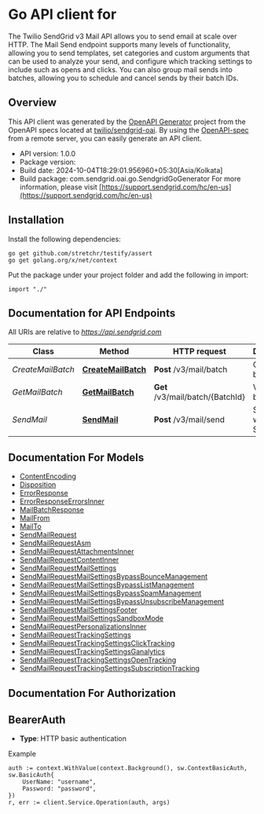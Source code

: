 # Go API client for 

The Twilio SendGrid v3 Mail API allows you to send email at scale over HTTP. The Mail Send endpoint supports many levels of functionality, allowing you to send templates, set categories and custom arguments that can be used to analyze your send, and configure which tracking settings to include such as opens and clicks. You can also group mail sends into batches, allowing you to schedule and cancel sends by their batch IDs.

## Overview
This API client was generated by the [OpenAPI Generator](https://openapi-generator.tech) project from the OpenAPI specs located at [twilio/sendgrid-oai](https://github.com/twilio/sendgrid-oai/tree/main/spec).  By using the [OpenAPI-spec](https://www.openapis.org/) from a remote server, you can easily generate an API client.

- API version: 1.0.0
- Package version: 
- Build date: 2024-10-04T18:29:01.956960+05:30[Asia/Kolkata]
- Build package: com.sendgrid.oai.go.SendgridGoGenerator
For more information, please visit [https://support.sendgrid.com/hc/en-us](https://support.sendgrid.com/hc/en-us)

## Installation

Install the following dependencies:

```shell
go get github.com/stretchr/testify/assert
go get golang.org/x/net/context
```

Put the package under your project folder and add the following in import:

```golang
import "./"
```

## Documentation for API Endpoints

All URIs are relative to *https://api.sendgrid.com*

Class | Method | HTTP request | Description
------------ | ------------- | ------------- | -------------
*CreateMailBatch* | [**CreateMailBatch**](docs/CreateMailBatch.md#createmailbatch) | **Post** /v3/mail/batch | Create a batch ID.
*GetMailBatch* | [**GetMailBatch**](docs/GetMailBatch.md#getmailbatch) | **Get** /v3/mail/batch/{BatchId} | Validate a batch ID.
*SendMail* | [**SendMail**](docs/SendMail.md#sendmail) | **Post** /v3/mail/send | Send Email with Twilio SendGrid.


## Documentation For Models

 - [ContentEncoding](ContentEncoding.md)
 - [Disposition](Disposition.md)
 - [ErrorResponse](ErrorResponse.md)
 - [ErrorResponseErrorsInner](ErrorResponseErrorsInner.md)
 - [MailBatchResponse](MailBatchResponse.md)
 - [MailFrom](MailFrom.md)
 - [MailTo](MailTo.md)
 - [SendMailRequest](SendMailRequest.md)
 - [SendMailRequestAsm](SendMailRequestAsm.md)
 - [SendMailRequestAttachmentsInner](SendMailRequestAttachmentsInner.md)
 - [SendMailRequestContentInner](SendMailRequestContentInner.md)
 - [SendMailRequestMailSettings](SendMailRequestMailSettings.md)
 - [SendMailRequestMailSettingsBypassBounceManagement](SendMailRequestMailSettingsBypassBounceManagement.md)
 - [SendMailRequestMailSettingsBypassListManagement](SendMailRequestMailSettingsBypassListManagement.md)
 - [SendMailRequestMailSettingsBypassSpamManagement](SendMailRequestMailSettingsBypassSpamManagement.md)
 - [SendMailRequestMailSettingsBypassUnsubscribeManagement](SendMailRequestMailSettingsBypassUnsubscribeManagement.md)
 - [SendMailRequestMailSettingsFooter](SendMailRequestMailSettingsFooter.md)
 - [SendMailRequestMailSettingsSandboxMode](SendMailRequestMailSettingsSandboxMode.md)
 - [SendMailRequestPersonalizationsInner](SendMailRequestPersonalizationsInner.md)
 - [SendMailRequestTrackingSettings](SendMailRequestTrackingSettings.md)
 - [SendMailRequestTrackingSettingsClickTracking](SendMailRequestTrackingSettingsClickTracking.md)
 - [SendMailRequestTrackingSettingsGanalytics](SendMailRequestTrackingSettingsGanalytics.md)
 - [SendMailRequestTrackingSettingsOpenTracking](SendMailRequestTrackingSettingsOpenTracking.md)
 - [SendMailRequestTrackingSettingsSubscriptionTracking](SendMailRequestTrackingSettingsSubscriptionTracking.md)


## Documentation For Authorization



## BearerAuth

- **Type**: HTTP basic authentication

Example

```golang
auth := context.WithValue(context.Background(), sw.ContextBasicAuth, sw.BasicAuth{
    UserName: "username",
    Password: "password",
})
r, err := client.Service.Operation(auth, args)
```

